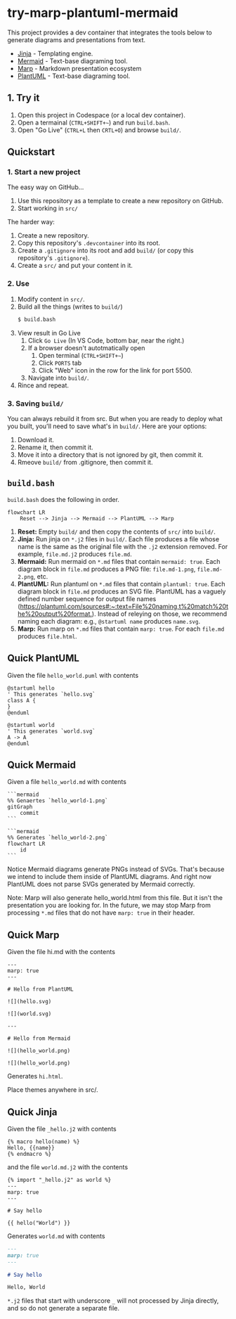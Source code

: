 # try-marp-plantuml-mermaid

This project provides a dev container that integrates the tools below to generate diagrams and presentations from text.

* [Jinja](https://jinja.palletsprojects.com/en/stable/) - Templating engine.
* [Mermaid](https://mermaid.js.org/) - Text-base diagraming tool.
* [Marp](https://marp.app/) - Markdown presentation ecosystem
* [PlantUML](https://plantuml.com/) - Text-base diagraming tool.


## 1. Try it

1. Open this project in Codespace (or a local dev container).
2. Open a termainal (`CTRL+SHIFT+~`) and run `build.bash`.
3. Open "Go Live"  (`CTRL+L` then `CRTL+O`) and browse `build/`.

## Quickstart

### 1. Start a new project

The easy way on GitHub...

1. Use this repository as a template to create a new repository on GitHub.
2. Start working in `src/`

The harder way:

1. Create a new repository.
2. Copy this repository's `.devcontainer` into its root.
3. Create a `.gitignore` into its root and add `build/` (or copy this repository's `.gitignore`).
4. Create a `src/` and put your content in it.

### 2. Use

1. Modify content in `src/`.
2. Build all the things (writes to `build/`)
    ```bash
    $ build.bash
    ```
3. View result in Go Live
    1. Click `Go Live` (In VS Code, bottom bar, near the right.)
    2. If a browser doesn't autotmatically open
        1. Open terminal (`CTRL+SHIFT+~`)
        2. Click `PORTS` tab
        3. Click "Web" icon in the row for the link for port 5500.
    3. Navigate into `build/`.
4. Rince and repeat.

### 3. Saving `build/`

You can always rebuild it from src. But when you are ready to deploy what you built, you'll need to save what's in `build/`. Here are your options:

1. Download it.
2. Rename it, then commit it.
3. Move it into a directory that is not ignored by git, then commit it.
4. Rmeove `build/` from .gitignore, then commit it.


## `build.bash`

`build.bash` does the following in order.

```mermaid
flowchart LR
    Reset --> Jinja --> Mermaid --> PlantUML --> Marp
```

1. **Reset:** Empty `build/` and then copy the contents of `src/` into `build/`.
2. **Jinja:** Run jinja on `*.j2` files in `build/`. Each file produces a file whose name is the same as the original file with the `.j2` extension removed. For example, `file.md.j2` produces `file.md`.
3. **Mermaid:** Run mermaid on `*.md` files that contain `mermaid: true`. Each diagram block in `file.md` produces a PNG file: `file.md-1.png`, `file.md-2.png`, etc.
4. **PlantUML:** Run plantuml on `*.md` files that contain `plantuml: true`. Each diagram block in `file.md` produces an SVG file. PlantUML has a vaguely defined number sequence for output file names (<https://plantuml.com/sources#:~:text=File%20naming,t%20match%20the%20output%20format.>). Instead of releying on those, we recommend naming each diagram: e.g., `@startuml name` produces `name.svg`.
5. **Marp:** Run marp on `*.md` files that contain `marp: true`. For each `file.md` produces `file.html`.


## Quick PlantUML

Given the file `hello_world.puml` with contents

```plantuml
@startuml hello
' This generates `hello.svg`
class A {
}
@enduml

@startuml world
' This generates `world.svg`
A -> A
@enduml
```

## Quick Mermaid

Given a file `hello_world.md` with contents

    ```mermaid
    %% Genaertes `hello_world-1.png`
    gitGraph
        commit
    ```

    ```mermaid
    %% Generates `hello_world-2.png`
    flowchart LR
        id
    ```

Notice Mermaid diagrams generate PNGs instead of SVGs. That's because we intend to include them inside of PlantUML diagrams. And right now PlantUML does not parse SVGs generated by Mermaid correctly.

Note: Marp will also generate hello_world.html from this file. But it isn't the presentation you are looking for.
In the future, we may stop Marp from processing `*.md` files that do not have `marp: true` in their header.

## Quick Marp

Given the file hi.md with the contents

```
---
marp: true
---

# Hello from PlantUML

![](hello.svg)

![](world.svg)

---

# Hello from Mermaid

![](hello_world.png)

![](hello_world.png)
```

Generates `hi.html`.

Place themes anywhere in src/.

## Quick Jinja

Given the file `_hello.j2` with contents

```jinja
{% macro hello(name) %}
Hello, {{name}}
{% endmacro %}
```

and the file `world.md.j2` with the contents

```jinja
{% import "_hello.j2" as world %}
---
marp: true
---

# Say hello

{{ hello("World") }}
```

Generates `world.md` with contents

```markdown
---
marp: true
---

# Say hello

Hello, World
```

`*.j2` files that start with underscore `_` will not processed by Jinja directly, and so do not generate a separate file.



